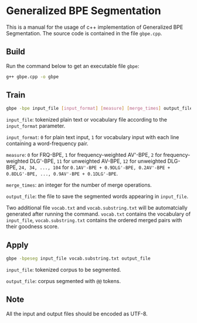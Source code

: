 # Generalized BPE Segmentation

This is a manual for the usage of c++ implementation of Generalized BPE Segmentation.
The source code is contained in the file `gbpe.cpp`. 

## Build
Run the command below to get an executable file `gbpe`:
```bash
g++ gbpe.cpp -o gbpe
```

## Train
```bash
gbpe -bpe input_file [input_format] [measure] [merge_times] output_file
```
`input_file`: tokenized plain text or vocabulary file according to the `input_format` parameter. 

`input_format`: `0` for plain text input, `1` for vocabulary input with each line containing a word-frequency pair.

`measure`: `0` for FRQ-BPE, `1` for frequency-weighted AV'-BPE, `2` for frequency-weighted DLG'-BPE, `11` for unweighted AV-BPE, `12` for unweighted DLG-BPE,
`24, 34, ..., 104` for `0.1AV'-BPE + 0.9DLG'-BPE, 0.2AV'-BPE + 0.8DLG'-BPE, ..., 0.9AV'-BPE + 0.1DLG'-BPE`.

`merge_times`: an integer for the number of merge operations.

`output_file`: the file to save the segmented words appearing in `input_file`.

Two additional file `vocab.txt` and `vocab.substring.txt` will be automatcially generated after running the command. 
`vocab.txt` contains the vocabulary of `input_file`, `vocab.substring.txt` contains the ordered merged pairs with their goodness score.

## Apply
```bash
gbpe -bpeseg input_file vocab.substring.txt output_file
```
`input_file`: tokenized corpus to be segmented.

`output_file`: corpus segmented with `@@` tokens.

## Note
All the input and output files should be encoded as UTF-8.







